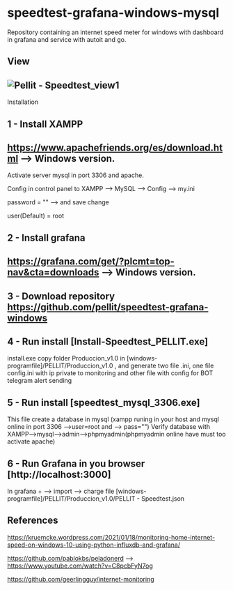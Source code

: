 # speedtest-grafana-windows-mysql
Repository containing an internet speed meter for windows with dashboard in grafana and service with autoit and go.

View
-------------------------------------------------

![Pellit - Speedtest_view1](https://user-images.githubusercontent.com/57459067/127653636-82fe98fb-a445-4d5b-96dc-be107f53ccd5.JPG)
-------------------------------------------------

Installation

1 - Install XAMPP 
-------------------------------------------------

https://www.apachefriends.org/es/download.html --> Windows version.
-------------------------------------------------
Activate server mysql in port 3306 and apache.

Config in control panel to XAMPP --> MySQL --> Config --> my.ini

password = "" --> and save change

user(Default) = root


2 - Install grafana
-------------------------------------------------
https://grafana.com/get/?plcmt=top-nav&cta=downloads --> Windows version.
-------------------------------------------------

3 - Download repository https://github.com/pellit/speedtest-grafana-windows
-------------------------------------------------

4 - Run install [Install-Speedtest_PELLIT.exe]
-------------------------------------------------
install.exe copy folder Produccion_v1.0 in [windows-programfile]/PELLIT/Produccion_v1.0 , and generate two file .ini, one file config.ini with ip private to monitoring and other file with config for BOT telegram alert sending


5 - Run install [speedtest_mysql_3306.exe]
-------------------------------------------------
This file create a database in mysql (xampp runing in your host and mysql online in port 3306 -->user=root and --> pass="")
Verify database with XAMPP-->mysql-->admin-->phpmyadmin(phpmyadmin online have must too activate apache)

6 - Run Grafana in you browser [http://localhost:3000]
-------------------------------------------------
In grafana + --> import --> charge file [windows-programfile]/PELLIT/Produccion_v1.0/PELLIT - Speedtest.json 



References
-------------------------------------------------
https://kruemcke.wordpress.com/2021/01/18/monitoring-home-internet-speed-on-windows-10-using-python-influxdb-and-grafana/

https://github.com/pablokbs/peladonerd --> https://www.youtube.com/watch?v=C8pcbFyN7og

https://github.com/geerlingguy/internet-monitoring
